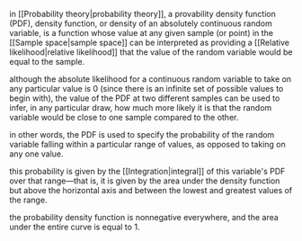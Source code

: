 in [[Probability theory|probability theory]], a provability density function (PDF), density function, or density of an absolutely continuous random variable, is a function whose value at any given sample (or point) in the [[Sample space|sample space]] can be interpreted as providing a [[Relative likelihood|relative likelihood]] that the value of the random variable would be equal to the sample.

although the absolute likelihood for a continuous random variable to take on any particular value is 0 (since there is an infinite set of possible values to begin with), the value of the PDF at two different samples can be used to infer, in any particular draw, how much more likely it is that the random variable would be close to one sample compared to the other.

in other words, the PDF is used to specify the probability of the random variable falling within a particular range of values, as opposed to taking on any one value. 

this probability is given by the [[Integration|integral]] of this variable's PDF over that range—that is, it is given by the area under the density function but above the horizontal axis and between the lowest and greatest values of the range.

the probability density function is nonnegative everywhere, and the area under the entire curve is equal to 1.